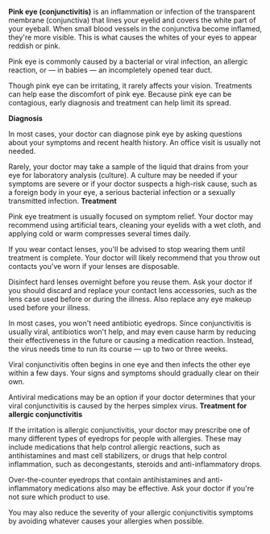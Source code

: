 **Pink eye (conjunctivitis)** is an inflammation or infection of the transparent membrane (conjunctiva) that lines your eyelid and covers the white part of your eyeball. When small blood vessels in the conjunctiva become inflamed, they're more visible. This is what causes the whites of your eyes to appear reddish or pink.

Pink eye is commonly caused by a bacterial or viral infection, an allergic reaction, or — in babies — an incompletely opened tear duct.

Though pink eye can be irritating, it rarely affects your vision. Treatments can help ease the discomfort of pink eye. Because pink eye can be contagious, early diagnosis and treatment can help limit its spread.

**Diagnosis**

In most cases, your doctor can diagnose pink eye by asking questions about your symptoms and recent health history. An office visit is usually not needed.

Rarely, your doctor may take a sample of the liquid that drains from your eye for laboratory analysis (culture). A culture may be needed if your symptoms are severe or if your doctor suspects a high-risk cause, such as a foreign body in your eye, a serious bacterial infection or a sexually transmitted infection.
**Treatment**

Pink eye treatment is usually focused on symptom relief. Your doctor may recommend using artificial tears, cleaning your eyelids with a wet cloth, and applying cold or warm compresses several times daily.

If you wear contact lenses, you'll be advised to stop wearing them until treatment is complete. Your doctor will likely recommend that you throw out contacts you've worn if your lenses are disposable.

Disinfect hard lenses overnight before you reuse them. Ask your doctor if you should discard and replace your contact lens accessories, such as the lens case used before or during the illness. Also replace any eye makeup used before your illness.

In most cases, you won't need antibiotic eyedrops. Since conjunctivitis is usually viral, antibiotics won't help, and may even cause harm by reducing their effectiveness in the future or causing a medication reaction. Instead, the virus needs time to run its course — up to two or three weeks.

Viral conjunctivitis often begins in one eye and then infects the other eye within a few days. Your signs and symptoms should gradually clear on their own.

Antiviral medications may be an option if your doctor determines that your viral conjunctivitis is caused by the herpes simplex virus.
**Treatment for allergic conjunctivitis**

If the irritation is allergic conjunctivitis, your doctor may prescribe one of many different types of eyedrops for people with allergies. These may include medications that help control allergic reactions, such as antihistamines and mast cell stabilizers, or drugs that help control inflammation, such as decongestants, steroids and anti-inflammatory drops.

Over-the-counter eyedrops that contain antihistamines and anti-inflammatory medications also may be effective. Ask your doctor if you're not sure which product to use.

You may also reduce the severity of your allergic conjunctivitis symptoms by avoiding whatever causes your allergies when possible.